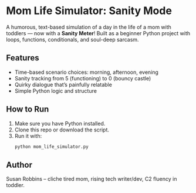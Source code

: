 # Mom Life Simulator: Sanity Mode

A humorous, text-based simulation of a day in the life of a mom with toddlers — now with a **Sanity Meter**! Built as a beginner Python project with loops, functions, conditionals, and soul-deep sarcasm.

## Features

- Time-based scenario choices: morning, afternoon, evening
- Sanity tracking from 5 (functioning) to 0 (bouncy castle)
- Quirky dialogue that’s painfully relatable
- Simple Python logic and structure

## How to Run

1. Make sure you have Python installed.
2. Clone this repo or download the script.
3. Run it with:
   ```bash
   python mom_life_simulator.py

## Author

Susan Robbins – cliche tired mom, rising tech writer/dev, C2 fluency in toddler.
